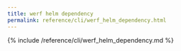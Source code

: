 ```yaml
---
title: werf helm dependency
permalink: reference/cli/werf_helm_dependency.html
---
```


{% include /reference/cli/werf_helm_dependency.md %}

